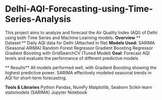 # Delhi-AQI-Forecasting-using-Time-Series-Analysis
This project aims to analyze and forecast the Air Quality Index (AQI) of Delhi using both Time Series and Machine Learning models. 
 **Overview**
** Dataset:**  Daily AQI data for Delhi (Attached in file)
**Models Used:**
SARIMA (Seasonal ARIMA)
Random Forest Regressor
Gradient Boosting Regressor
Gradient Boosting with GridSearchCV (Tuned Model)
 **Goal**: Forecast AQI levels and evaluate the performance of different predictive models

** Results**
All models performed well, with Gradient Boosting showing the highest predictive power.
SARIMA effectively modeled seasonal trends in AQI for short-term forecasting.


**Tools & Libraries**
Python
Pandas, NumPy
Matplotlib, Seaborn
Scikit-learn
statsmodels (SARIMA)
Jupyter Notebook
